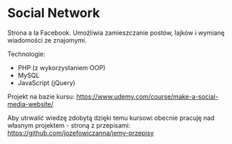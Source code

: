 # Social Network

Strona a la Facebook. Umożliwia zamieszczanie postów, lajków i wymianę wiadomości ze znajomymi.

Technologie:
- PHP (z wykorzystaniem OOP)
- MySQL
- JavaScript (jQuery)

Projekt na bazie kursu:
https://www.udemy.com/course/make-a-social-media-website/

Aby utrwalić wiedzę zdobytą dzięki temu kursowi obecnie pracuję nad własnym projektem - stroną z przepisami:
https://github.com/jozefowiczanna/jemy-przepisy